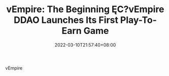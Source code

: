 ﻿---
title: "vEmpire: The Beginning ĘC?vEmpire DDAO Launches Its First Play-To-Earn Game"
date: 2022-03-10T21:57:40+08:00
lastmod: 2022-03-10T16:45:40+08:00
draft: false
authors: ["Gifford"]
description: "vEmpire"
featuredImage: "vempire-the-beginning-vempire-ddao-launches-its-first-play-to-earn-game.jpg"
tags: ["Virtual World","Play to Earn"]
categories: ["news"]
news: ["Virtual World"]
weight: 
lightgallery: true
pinned: false
recommend: false
recommend1: false
---

vEmpire

<!--more-->


